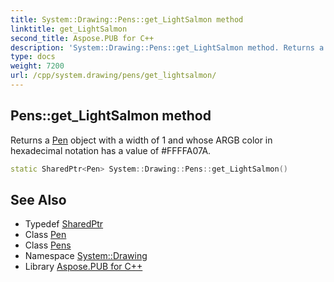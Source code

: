 ```yaml
---
title: System::Drawing::Pens::get_LightSalmon method
linktitle: get_LightSalmon
second_title: Aspose.PUB for C++
description: 'System::Drawing::Pens::get_LightSalmon method. Returns a Pen object with a width of 1 and whose ARGB color in hexadecimal notation has a value of #FFFFA07A in C++.'
type: docs
weight: 7200
url: /cpp/system.drawing/pens/get_lightsalmon/
---
```

## Pens::get_LightSalmon method


Returns a [Pen](../../pen/) object with a width of 1 and whose ARGB color in hexadecimal notation has a value of #FFFFA07A.

```cpp
static SharedPtr<Pen> System::Drawing::Pens::get_LightSalmon()
```

## See Also

* Typedef [SharedPtr](../../../system/sharedptr/)
* Class [Pen](../../pen/)
* Class [Pens](../)
* Namespace [System::Drawing](../../)
* Library [Aspose.PUB for C++](../../../)

